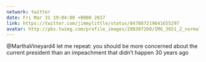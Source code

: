 ```yaml
---
network: twitter
date: Fri Mar 31 19:04:00 +0000 2017
link: https://twitter.com/jimmylittle/status/847887219641655297
avatar: http://pbs.twimg.com/profile_images/280307260/IMG_3651_2_normal.jpg
---
```


@MarthaVineyard4 let me repeat: you should be more concerned about the current president than an impeachment that didn’t happen 30 years ago
